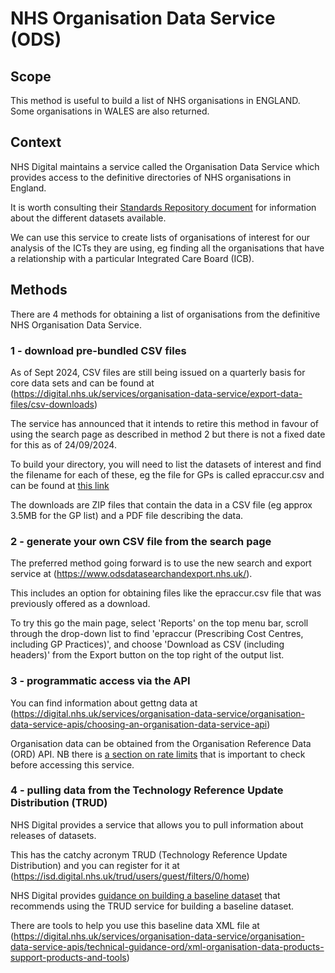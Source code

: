 # NHS Organisation Data Service (ODS)

## Scope

This method is useful to build a list of NHS organisations in ENGLAND.  Some organisations in WALES are also returned.

## Context

NHS Digital maintains a service called the Organisation Data Service which provides access to the definitive directories of NHS organisations in England.

It is worth consulting their [Standards Repository document](https://digital.nhs.uk/binaries/content/assets/website-assets/services/ods/odsstandards.pdf) for information about the different datasets available.

We can use this service to create lists of organisations of interest for our analysis of the ICTs they are using, eg finding all the organisations that have a relationship with a particular Integrated Care Board (ICB).

## Methods

There are 4 methods for obtaining a list of organisations from the definitive NHS Organisation Data Service.

### 1 - download pre-bundled CSV files

As of Sept 2024, CSV files are still being issued on a quarterly basis for core data sets and can be found at (https://digital.nhs.uk/services/organisation-data-service/export-data-files/csv-downloads)

The service has announced that it intends to retire this method in favour of using the search page as described in method 2 but there is not a fixed date for this as of 24/09/2024.

To build your directory, you will need to list the datasets of interest and find the filename for each of these, eg the file for GPs is called epraccur.csv and can be found at [this link](https://files.digital.nhs.uk/assets/ods/current/epraccur.zip)

The downloads are ZIP files that contain the data in a CSV file (eg approx 3.5MB for the GP list) and a PDF file describing the data.

### 2 - generate your own CSV file from the search page

The preferred method going forward is to use the new search and export service at (https://www.odsdatasearchandexport.nhs.uk/).

This includes an option for obtaining files like the epraccur.csv file that was previously offered as a download.

To try this go the main page, select 'Reports' on the top menu bar, scroll through the drop-down list to find 'epraccur \(Prescribing Cost Centres, including GP Practices\)', and choose 'Download as CSV \(including headers\)' from the Export button on the top right of the output list.

### 3 - programmatic access via the API

You can find information about gettng data at
(https://digital.nhs.uk/services/organisation-data-service/organisation-data-service-apis/choosing-an-organisation-data-service-api)

Organisation data can be obtained from the Organisation Reference Data \(ORD\) API.  NB there is [a section on rate limits](https://digital.nhs.uk/developer/guides-and-documentation/reference-guide#rate-limits) that is important to check before accessing this service.

### 4 - pulling data from the Technology Reference Update Distribution (TRUD)

NHS Digital provides a service that allows you to pull information about releases of datasets.

This has the catchy acronym TRUD \(Technology Reference Update Distribution\) and you can register for it at (https://isd.digital.nhs.uk/trud/users/guest/filters/0/home)

NHS Digital provides [guidance on building a baseline dataset](https://digital.nhs.uk/services/organisation-data-service/organisation-data-service-apis/technical-guidance-ord/creating-a-baseline) that recommends using the TRUD service for building a baseline dataset.

There are tools to help you use this baseline data XML file at (https://digital.nhs.uk/services/organisation-data-service/organisation-data-service-apis/technical-guidance-ord/xml-organisation-data-products-support-products-and-tools)
